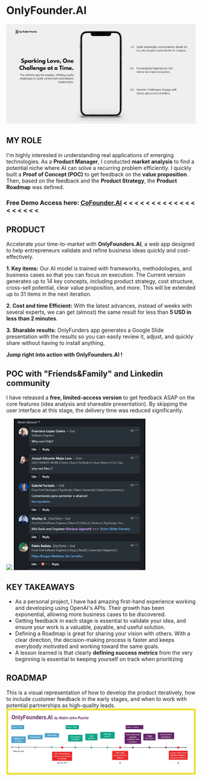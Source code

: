# OnlyFounder.AI
<img src="https://github.com/robspuerta/Project6_CoFounder.AI/blob/main/Capture%20(1).JPG" alt="Robin Puerta"> 

## MY ROLE
I'm highly interested in understanding real applications of emerging technologies. As a **Product Manager**, I conducted **market analysis** to find a potential niche where AI can solve a recurring problem efficiently. I quickly built a **Proof of Concept (POC)** to get feedback on the **value proposition**. Then, based on the feedback and the **Product Strategy**, the **Product Roadmap** was defined.

### Free Demo Access here: [CoFounder.AI](https://robinpuerta.bubbleapps.io/version-test/main)   < < < < < < < < < < < < < < < < < < <

## PRODUCT
Accelerate your time-to-market with **OnlyFounders.AI**, a web app designed to help entrepreneurs validate and refine business ideas quickly and cost-effectively. 

**1. Key items:** Our AI model is trained with frameworks, methodologies, and business cases so that you can focus on execution. The Current version generates up to 14 key concepts, including product strategy, cost structure, cross-sell potential, clear value proposition, and more. This will be extended up to 31 items in the next iteration. 

**2. Cost and time Efficient:** With the latest advances, instead of weeks with several experts, we can get (almost) the same result for less than **5 USD in less than 2 minutes**. 

**3. Sharable results:** OnlyFunders app generates a Google Slide presentation with the results so you can easily review it, adjust, and quickly share without having to install anything.

**Jump right into action with OnlyFounders.AI !**


## POC with "Friends&Family" and Linkedin community
I have released a **free, limited-access version** to get feedback ASAP on the core features (idea analysis and shareable presentation). By skipping the user interface at this stage, the delivery time was reduced significantly. 

<img src="https://github.com/robspuerta/Project6_CoFounder.AI/blob/main/OnlyFounder_demo.gif" width="650"/> <img src="https://github.com/robspuerta/Project6_CoFounder.AI/blob/main/feedback.JPG" width="350" alt="Robin Puerta">

## KEY TAKEAWAYS
- As a personal project, I have had amazing first-hand experience working and developing using OpenAI's APIs. Their growth has been exponential, allowing more business cases to be discovered. 
- Getting feedback in each stage is essential to validate your idea, and ensure your work is a valuable, payable, and useful solution.
- Defining a Roadmap is great for sharing your vision with others. With a clear direction, the decision-making process is faster and keeps everybody motivated and working toward the same goals.
- A lesson learned is that clearly **defining success metrics** from the very beginning is essential to keeping yourself on track when prioritizing



## ROADMAP
This is a visual representation of how to develop the product iteratively, how to include customer feedback in the early stages, and when to work with potential partnerships as high-quality leads.
<img src="https://github.com/robspuerta/Project6_CoFounder.AI/blob/main/Roadmap.JPG" alt="Robin Puerta">

